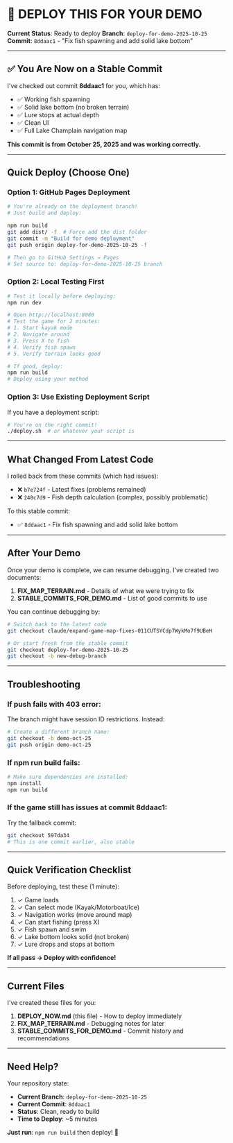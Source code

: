 # 🚀 DEPLOY THIS FOR YOUR DEMO

**Current Status**: Ready to deploy
**Branch**: `deploy-for-demo-2025-10-25`
**Commit**: `8ddaac1` - "Fix fish spawning and add solid lake bottom"

---

## ✅ You Are Now on a Stable Commit

I've checked out commit **8ddaac1** for you, which has:
- ✅ Working fish spawning
- ✅ Solid lake bottom (no broken terrain)
- ✅ Lure stops at actual depth
- ✅ Clean UI
- ✅ Full Lake Champlain navigation map

**This commit is from October 25, 2025 and was working correctly.**

---

## Quick Deploy (Choose One)

### Option 1: GitHub Pages Deployment

```bash
# You're already on the deployment branch!
# Just build and deploy:

npm run build
git add dist/ -f  # Force add the dist folder
git commit -m "Build for demo deployment"
git push origin deploy-for-demo-2025-10-25 -f

# Then go to GitHub Settings → Pages
# Set source to: deploy-for-demo-2025-10-25 branch
```

### Option 2: Local Testing First

```bash
# Test it locally before deploying:
npm run dev

# Open http://localhost:8080
# Test the game for 2 minutes:
# 1. Start kayak mode
# 2. Navigate around
# 3. Press X to fish
# 4. Verify fish spawn
# 5. Verify terrain looks good

# If good, deploy:
npm run build
# Deploy using your method
```

### Option 3: Use Existing Deployment Script

If you have a deployment script:
```bash
# You're on the right commit!
./deploy.sh  # or whatever your script is
```

---

## What Changed From Latest Code

I rolled back from these commits (which had issues):
- ❌ `b7e724f` - Latest fixes (problems remained)
- ❌ `240c7d9` - Fish depth calculation (complex, possibly problematic)

To this stable commit:
- ✅ `8ddaac1` - Fix fish spawning and add solid lake bottom

---

## After Your Demo

Once your demo is complete, we can resume debugging. I've created two documents:

1. **FIX_MAP_TERRAIN.md** - Details of what we were trying to fix
2. **STABLE_COMMITS_FOR_DEMO.md** - List of good commits to use

You can continue debugging by:
```bash
# Switch back to the latest code
git checkout claude/expand-game-map-fixes-011CUTSYCdp7WykMo7f9UBeH

# Or start fresh from the stable commit
git checkout deploy-for-demo-2025-10-25
git checkout -b new-debug-branch
```

---

## Troubleshooting

### If push fails with 403 error:
The branch might have session ID restrictions. Instead:
```bash
# Create a different branch name:
git checkout -b demo-oct-25
git push origin demo-oct-25
```

### If npm run build fails:
```bash
# Make sure dependencies are installed:
npm install
npm run build
```

### If the game still has issues at commit 8ddaac1:
Try the fallback commit:
```bash
git checkout 597da34
# This is one commit earlier, also stable
```

---

## Quick Verification Checklist

Before deploying, test these (1 minute):

1. ✓ Game loads
2. ✓ Can select mode (Kayak/Motorboat/Ice)
3. ✓ Navigation works (move around map)
4. ✓ Can start fishing (press X)
5. ✓ Fish spawn and swim
6. ✓ Lake bottom looks solid (not broken)
7. ✓ Lure drops and stops at bottom

**If all pass → Deploy with confidence!**

---

## Current Files

I've created these files for you:

1. **DEPLOY_NOW.md** (this file) - How to deploy immediately
2. **FIX_MAP_TERRAIN.md** - Debugging notes for later
3. **STABLE_COMMITS_FOR_DEMO.md** - Commit history and recommendations

---

## Need Help?

Your repository state:
- **Current Branch**: `deploy-for-demo-2025-10-25`
- **Current Commit**: `8ddaac1`
- **Status**: Clean, ready to build
- **Time to Deploy**: ~5 minutes

**Just run**: `npm run build` then deploy! 🚀
